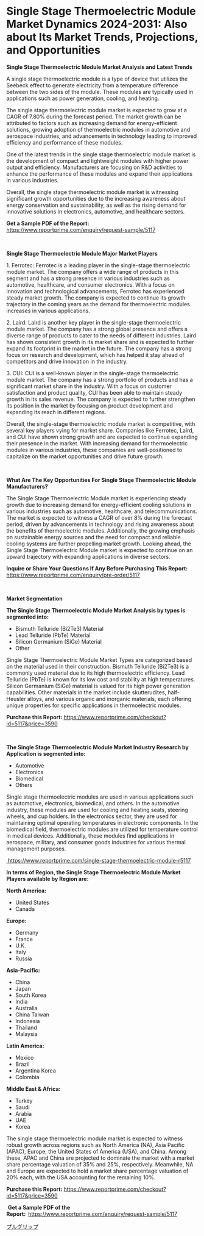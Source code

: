 <p><h1>Single Stage Thermoelectric Module Market Dynamics 2024-2031: Also about Its Market Trends, Projections, and Opportunities</h1></p><p><strong>Single Stage Thermoelectric Module Market Analysis and Latest Trends</strong></p>
<p><p>A single stage thermoelectric module is a type of device that utilizes the Seebeck effect to generate electricity from a temperature difference between the two sides of the module. These modules are typically used in applications such as power generation, cooling, and heating.</p><p>The single stage thermoelectric module market is expected to grow at a CAGR of 7.80% during the forecast period. The market growth can be attributed to factors such as increasing demand for energy-efficient solutions, growing adoption of thermoelectric modules in automotive and aerospace industries, and advancements in technology leading to improved efficiency and performance of these modules.</p><p>One of the latest trends in the single stage thermoelectric module market is the development of compact and lightweight modules with higher power output and efficiency. Manufacturers are focusing on R&D activities to enhance the performance of these modules and expand their applications in various industries.</p><p>Overall, the single stage thermoelectric module market is witnessing significant growth opportunities due to the increasing awareness about energy conservation and sustainability, as well as the rising demand for innovative solutions in electronics, automotive, and healthcare sectors.</p></p>
<p><strong>Get a Sample PDF of the Report:&nbsp;</strong> <a href="https://www.reportprime.com/enquiry/request-sample/5117">https://www.reportprime.com/enquiry/request-sample/5117</a></p>
<p>&nbsp;</p>
<p><strong>Single Stage Thermoelectric Module Major Market Players</strong></p>
<p><p>1. Ferrotec: Ferrotec is a leading player in the single-stage thermoelectric module market. The company offers a wide range of products in this segment and has a strong presence in various industries such as automotive, healthcare, and consumer electronics. With a focus on innovation and technological advancements, Ferrotec has experienced steady market growth. The company is expected to continue its growth trajectory in the coming years as the demand for thermoelectric modules increases in various applications.</p><p>2. Laird: Laird is another key player in the single-stage thermoelectric module market. The company has a strong global presence and offers a diverse range of products to cater to the needs of different industries. Laird has shown consistent growth in its market share and is expected to further expand its footprint in the market in the future. The company has a strong focus on research and development, which has helped it stay ahead of competitors and drive innovation in the industry.</p><p>3. CUI: CUI is a well-known player in the single-stage thermoelectric module market. The company has a strong portfolio of products and has a significant market share in the industry. With a focus on customer satisfaction and product quality, CUI has been able to maintain steady growth in its sales revenue. The company is expected to further strengthen its position in the market by focusing on product development and expanding its reach in different regions.</p><p>Overall, the single-stage thermoelectric module market is competitive, with several key players vying for market share. Companies like Ferrotec, Laird, and CUI have shown strong growth and are expected to continue expanding their presence in the market. With increasing demand for thermoelectric modules in various industries, these companies are well-positioned to capitalize on the market opportunities and drive future growth.</p></p>
<p>&nbsp;</p>
<p><strong>What Are The Key Opportunities For Single Stage Thermoelectric Module Manufacturers?</strong></p>
<p><p>The Single Stage Thermoelectric Module market is experiencing steady growth due to increasing demand for energy-efficient cooling solutions in various industries such as automotive, healthcare, and telecommunications. The market is expected to witness a CAGR of over 8% during the forecast period, driven by advancements in technology and rising awareness about the benefits of thermoelectric modules. Additionally, the growing emphasis on sustainable energy sources and the need for compact and reliable cooling systems are further propelling market growth. Looking ahead, the Single Stage Thermoelectric Module market is expected to continue on an upward trajectory with expanding applications in diverse sectors.</p></p>
<p><strong>Inquire or Share Your Questions If Any Before Purchasing This Report:</strong> <a href="https://www.reportprime.com/enquiry/pre-order/5117">https://www.reportprime.com/enquiry/pre-order/5117</a></p>
<p>&nbsp;</p>
<p><strong>Market Segmentation</strong></p>
<p><strong>The Single Stage Thermoelectric Module Market Analysis by types is segmented into:</strong></p>
<p><ul><li>Bismuth Telluride (Bi2Te3) Material</li><li>Lead Telluride (PbTe) Material</li><li>Silicon Germanium (SiGe) Material</li><li>Other</li></ul></p>
<p><p>Single Stage Thermoelectric Module Market Types are categorized based on the material used in their construction. Bismuth Telluride (Bi2Te3) is a commonly used material due to its high thermoelectric efficiency. Lead Telluride (PbTe) is known for its low cost and stability at high temperatures. Silicon Germanium (SiGe) material is valued for its high power generation capabilities. Other materials in the market include skutterudites, half-Heusler alloys, and various organic and inorganic materials, each offering unique properties for specific applications in thermoelectric modules.</p></p>
<p><strong>Purchase this Report:&nbsp;</strong><a href="https://www.reportprime.com/checkout?id=5117&price=3590">https://www.reportprime.com/checkout?id=5117&price=3590</a></p>
<p>&nbsp;</p>
<p><strong>The Single Stage Thermoelectric Module Market Industry Research by Application is segmented into:</strong></p>
<p><ul><li>Automotive</li><li>Electronics</li><li>Biomedical</li><li>Others</li></ul></p>
<p><p>Single stage thermoelectric modules are used in various applications such as automotive, electronics, biomedical, and others. In the automotive industry, these modules are used for cooling and heating seats, steering wheels, and cup holders. In the electronics sector, they are used for maintaining optimal operating temperatures in electronic components. In the biomedical field, thermoelectric modules are utilized for temperature control in medical devices. Additionally, these modules find applications in aerospace, military, and consumer goods industries for various thermal management purposes.</p></p>
<p><a href="https://www.reportprime.com/single-stage-thermoelectric-module-r5117">&nbsp;https://www.reportprime.com/single-stage-thermoelectric-module-r5117</a></p>
<p><strong>In terms of Region, the Single Stage Thermoelectric Module Market Players available by Region are:</strong></p>
<p>
    <p> <strong> North America: </strong>
        <ul>
            <li>United States</li>
            <li>Canada</li>
        </ul>
        </p> 
    <p> <strong> Europe: </strong>
        <ul>
            <li>Germany</li>
            <li>France</li>
            <li>U.K.</li>
            <li>Italy</li>
            <li>Russia</li>
        </ul>
        </p> 
    <p> <strong> Asia-Pacific: </strong>
        <ul>
            <li>China</li>
            <li>Japan</li>
            <li>South Korea</li>
            <li>India</li>
            <li>Australia</li>
            <li>China Taiwan</li>
            <li>Indonesia</li>
            <li>Thailand</li>
            <li>Malaysia</li>
        </ul>
        </p> 
    <p> <strong> Latin America: </strong>
        <ul>
            <li>Mexico</li>
            <li>Brazil</li>
            <li>Argentina Korea</li>
            <li>Colombia</li>
        </ul>
        </p> 
    <p> <strong> Middle East & Africa: </strong>
        <ul>
            <li>Turkey</li>
            <li>Saudi</li>
            <li>Arabia</li>
            <li>UAE</li>
            <li>Korea</li>
        </ul>
    </p>
    </p>
<p><p>The single stage thermoelectric module market is expected to witness robust growth across regions such as North America (NA), Asia Pacific (APAC), Europe, the United States of America (USA), and China. Among these, APAC and China are projected to dominate the market with a market share percentage valuation of 35% and 25%, respectively. Meanwhile, NA and Europe are expected to hold a market share percentage valuation of 20% each, with the USA accounting for the remaining 10%.</p></p>
<p><strong>Purchase this Report: </strong><a href="https://www.reportprime.com/checkout?id=5117&price=3590">https://www.reportprime.com/checkout?id=5117&price=3590</a></p>
<p>&nbsp;<strong>Get a Sample PDF of the Report:&nbsp;&nbsp;</strong><a href="https://www.reportprime.com/enquiry/request-sample/5117">https://www.reportprime.com/enquiry/request-sample/5117</a></p>
<p><strong></strong></p>
<p><p><a href="https://github.com/zekaoe592392/Market-Research-Report-List-2/blob/main/970939873930.md">プルグリップ</a></p></p>